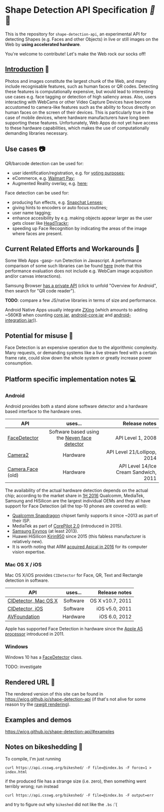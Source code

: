 
# Shape Detection API Specification _:stars:_:movie_camera:

This is the repository for `shape-detection-api`, an experimental API for detecting Shapes (e.g. Faces and other Objects) in live or still images on the Web by **using accelerated hardware**.

You're welcome to contribute! Let's make the Web rock our socks off!

## [Introduction](https://wicg.github.io/shape-detection-api/#introduction) :blue_book:

Photos and images constitute the largest chunk of the Web, and many include recognisable features, such as human faces or QR codes. Detecting these features is computationally expensive, but would lead to interesting use cases e.g. face tagging or detection of high saliency areas. Also, users interacting with WebCams or other Video Capture Devices have become accustomed to camera-like features such as the ability to focus directly on human faces on the screen of their devices. This is particularly true in the case of mobile devices, where hardware manufacturers have long been supporting these features. Unfortunately, Web Apps do not yet have access to these hardware capabilities, which makes the use of computationally demanding libraries necessary.

## Use cases :camera:

QR/barcode detection can be used for:
* user identification/registration, e.g. for [voting purposes](https://twitter.com/RegistertoVote/status/733123511128981508);
* eCommerce, e.g. [Walmart Pay](https://www.slashgear.com/awalmart-announces-walmart-pay-for-qr-code-based-mobile-payments-10417912/);
* Augmented Reality overlay, e.g. [here](http://www.multidots.com/augmented-reality/);

Face detection can be used for:
* producing fun effects, e.g. [Snapchat Lenses](https://support.snapchat.com/en-US/a/lenses1);
* giving hints to encoders or auto focus routines;
* user name tagging;
* enhance accesibility by e.g. making objects appear larger as the user gets closer like [HeadTrackr](https://www.auduno.com/headtrackr/examples/targets.html);
* speeding up Face Recognition by indicating the areas of the image where faces are present.


## Current Related Efforts and Workarounds :wrench:

Some Web Apps -gasp- run Detection in Javascript. A performance comparison of some such libraries can be found [here](https://github.com/mtschirs/js-objectdetect#performance) (note that this performance evaluation does not include e.g. WebCam image acquisition and/or canvas interactions).

Samsung Browser [has a private API](developer.samsung.com/internet) (click to unfold "Overview for Android", then search for "QR code reader").

**TODO**: compare a few JS/native libraries in terms of size and performance.

Android Native Apps usually integrate [ZXing](https://github.com/zxing/zxing) (which amounts to adding ~560KB when counting [core.jar](http://repo1.maven.org/maven2/com/google/zxing/core/3.3.0/), [android-core.jar](http://repo1.maven.org/maven2/com/google/zxing/android-core/3.3.0/) and [android-integration.jar](http://repo1.maven.org/maven2/com/google/zxing/android-integration/3.3.0/))).

## Potential for misuse :money_with_wings:

Face Detection is an expensive operation due to the algorithmic complexity. Many requests, or demanding systems like a live stream feed with a certain frame rate, could slow down the whole system or greatly increase power consumption.

## Platform specific implementation notes :computer:

### Android

Android provides both a stand alone software detector and a hardware based interface to the hardware ones.

| API           |     uses...     | Release notes  |
| ------------- |:-------------:| -----:|
| [FaceDetector](https://developer.android.com/reference/android/media/FaceDetector)| Software based using the [Neven face detector](https://android.googlesource.com/platform/external/neven)| API Level 1, 2008|
| [Camera2](https://developer.android.com/reference/android/hardware/camera2/CaptureRequest.html#STATISTICS_FACE_DETECT_MODE)| Hardware | API Level 21/Lollipop, 2014 |
| [Camera.Face](https://developer.android.com/reference/android/hardware/Camera.Face.html) (old)| Hardware | API Level 14/Ice Cream Sandwich, 2011 |

The availability of the actual hardware detection depends on the actual chip; according to the market share in [1H 2016](http://www.antutu.com/en/view.shtml?id=8256) Qualcomm, MediaTek, Samsung and HiSilicon are the largest individual OEMs and they all have support for Face Detection (all the top-10 phones are covered as well):
* [Qualcomm Snapdragon](https://developer.qualcomm.com/software/snapdragon-sdk-android/facial-recognition) chipset family supports it since ~2013 as part of their ISP.
* MediaTek as part of [CorePilot 2.0](http://cdn-cw.mediatek.com/White%20Papers/MediaTek_CorePilot%202.0_Final.pdf) (introduced in 2015).
* [Samsung Exynos](http://www.samsung.com/semiconductor/minisite/Exynos/data/Benefits_of_Exynos_5420_ISP_for_Enhanced_Imaging_Experience.pdf) (at least 2013).
* Huawei HiSilicon [Kirin950](http://www.androidauthority.com/huawei-hisilicon-kirin-950-official-653811) since 2015 (this fabless manufacturer is relatively new).
* It is worth noting that ARM [acquired Apical in 2016](https://www.arm.com/products/graphics-and-multimedia/computer-vision) for its computer vision expertise.

### Mac OS X / iOS

Mac OS X/iOS provides `CIDetector` for Face, QR, Text and Rectangle detection in software.

| API           |     uses...     | Release notes  |
| ------------- |:-------------:| -----:|
| [CIDetector, Mac OS X](https://developer.apple.com/library/mac/documentation/CoreImage/Reference/CIDetector_Ref/)| Software | OS X v10.7, 2011 |
| [CIDetector, iOS](https://developer.apple.com/library/ios/documentation/CoreImage/Reference/CIDetector_Ref/) | Software | iOS v5.0, 2011 |
| [AVFoundation](https://developer.apple.com/reference/avfoundation/avcapturemetadataoutput?language=objc)| Hardware | iOS 6.0, 2012 |

Apple has supported Face Detection in hardware since the [Apple A5 processor](https://en.wikipedia.org/wiki/Apple_A5) introduced in 2011.

### Windows

Windows 10 has a [FaceDetector](https://msdn.microsoft.com/library/windows/apps/dn974129) class.

TODO: investigate

## Rendered URL :bookmark_tabs:

The rendered version of this site can be found in https://wicg.github.io/shape-detection-api (if that's not alive for some reason try the [rawgit rendering](https://rawgit.com/WICG/shape-detection-api/gh-pages/index.html)).

## Examples and demos

https://wicg.github.io/shape-detection-api/#examples

## Notes on bikeshedding :bicyclist:

To compile, I'm just running

```
curl https://api.csswg.org/bikeshed/ -F file=@index.bs -F force=1 > index.html
```

if the produced file has a strange size (i.e. zero), then something went terribly wrong; run instead

```
curl https://api.csswg.org/bikeshed/ -F file=@index.bs -F output=err
```
and try to figure out why `bikeshed` did not like the `.bs` :'(

